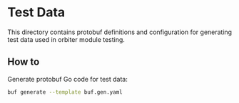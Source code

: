 # Test Data

This directory contains protobuf definitions and configuration for generating test data used in
orbiter module testing.

## How to

Generate protobuf Go code for test data:

```sh
buf generate --template buf.gen.yaml
```
